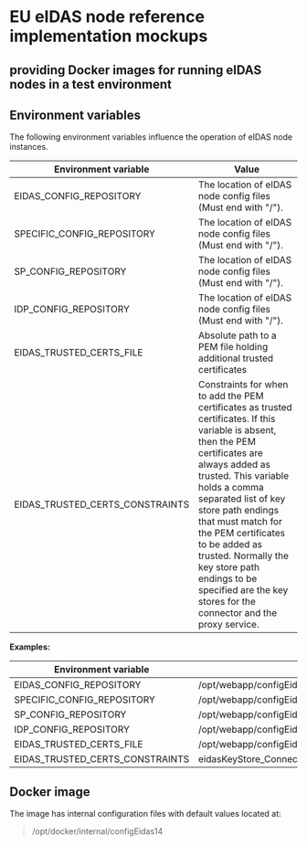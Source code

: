 # EU eIDAS node reference implementation mockups
providing Docker images for running eIDAS nodes in a test environment
---


## Environment variables
The following environment variables influence the operation of eIDAS node instances.

Environment variable | Value
---|---
EIDAS_CONFIG_REPOSITORY | The location of eIDAS node config files (Must end with "/").
SPECIFIC_CONFIG_REPOSITORY | The location of eIDAS node config files (Must end with "/").
SP_CONFIG_REPOSITORY | The location of eIDAS node config files (Must end with "/").
IDP_CONFIG_REPOSITORY | The location of eIDAS node config files (Must end with "/").
EIDAS_TRUSTED_CERTS_FILE | Absolute path to a PEM file holding additional trusted certificates
EIDAS_TRUSTED_CERTS_CONSTRAINTS | Constraints for when to add the PEM certificates as trusted certificates. If this variable is absent, then the PEM certificates are always added as trusted. This variable holds a comma separated list of key store path endings that must match for the PEM certificates to be added as trusted. Normally the key store path endings to be specified are the key stores for the connector and the proxy service.

**Examples:**

Environment variable | Value
---|---
EIDAS_CONFIG_REPOSITORY | /opt/webapp/configEidas14/tomcat/
SPECIFIC_CONFIG_REPOSITORY | /opt/webapp/configEidas14/tomcat/specific/
SP_CONFIG_REPOSITORY | /opt/webapp/configEidas14/tomcat/sp/
IDP_CONFIG_REPOSITORY | /opt/webapp/configEidas14/tomcat/idp/
EIDAS_TRUSTED_CERTS_FILE | /opt/webapp/configEidas14/trust/trustedCerts.pem
EIDAS_TRUSTED_CERTS_CONSTRAINTS | eidasKeyStore_Connector_CA.jks,eidasKeyStore_Service_CA.jks


## Docker image
The image has internal configuration files with default values located at:

> /opt/docker/internal/configEidas14

